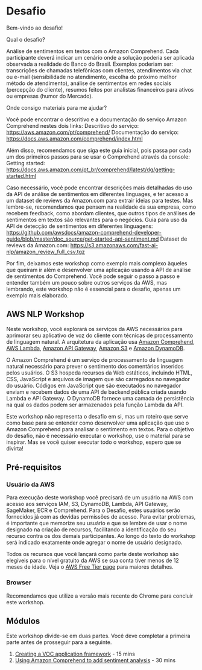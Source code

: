 # Desafio

Bem-vindo ao desafio!

Qual o desafio?

Análise de sentimentos em textos com o Amazon Comprehend. Cada participante deverá indicar um cenário onde a solução poderia ser aplicada observada a realidade do Banco do Brasil. Exemplos poderiam ser: transcrições de chamadas telefônicas com clientes, atendimentos via chat ou e-mail (sensibilidade no atendimento, escolha do próximo melhor método de atendimento), análise de sentimentos em redes sociais (percepção do cliente), resumos feitos por analistas financeiros para ativos ou empresas (humor do Mercado).

Onde consigo materiais para me ajudar?

Você pode encontrar o descritivo e a documentação do serviço Amazon Comprehend nestes dois links:
Descritivo do serviço: https://aws.amazon.com/pt/comprehend/
Documentação do serviço: https://docs.aws.amazon.com/comprehend/index.html

Além disso, recomendamos que siga este guia inicial, pois passa por cada um dos primeiros passos para se usar o Comprehend através da console: 
Getting started: https://docs.aws.amazon.com/pt_br/comprehend/latest/dg/getting-started.html

Caso necessário, você pode encontrar descrições mais detalhadas do uso da API de análise de sentimentos em diferentes linguages, e ter acesso a um dataset de reviews da Amazon.com para extrair ideias para testes. Mas lembre-se, recomendamos que pensem na realidade da sua empresa, como recebem feedback, como abordam clientes, que outros tipos de análises de sentimentos em textos são relevantes para o negócios.
Guia para uso da API de detecção de sentimentos em diferentes linguagens: https://github.com/awsdocs/amazon-comprehend-developer-guide/blob/master/doc_source/get-started-api-sentiment.md
Dataset de reviews da Amazon.com: https://s3.amazonaws.com/fast-ai-nlp/amazon_review_full_csv.tgz

Por fim, deixamos este workshop como exemplo mais complexo àqueles que queiram ir além e desenvolver uma aplicação usando a API de análise de sentimentos do Comprehend. Você pode seguir o passo a passo e entender também um pouco sobre outros serviços da AWS, mas lembrando, este workshop não é essencial para o desafio, apenas um exemplo mais elaborado.
 
## AWS NLP Workshop

Neste workshop, você explorará os serviços da AWS necessários para aprimorar seu aplicativo de voz do cliente com técnicas de processamento de linguagem natural. A arquitetura da aplicação usa [Amazon Comprehend](https://aws.amazon.com/comprehend/), [AWS Lambda](https://aws.amazon.com/lambda/), [Amazon API Gateway](https://aws.amazon.com/api-gateway/), [Amazon S3](https://aws.amazon.com/s3/) e [Amazon DynamoDB](https://aws.amazon.com/dynamodb/). 
  
O Amazon Comprehend é um serviço de processamento de linguagem natural necessário para prever o sentimento dos comentários inseridos pelos usuários. O S3 hospeda recursos da Web estáticos, incluindo HTML, CSS, JavaScript e arquivos de imagem que são carregados no navegador do usuário. Códigos em JavaScript que são executados no navegador enviam e recebem dados de uma API de backend pública criada usando Lambda e API Gateway. O DynamoDB fornece uma camada de persistência na qual os dados podem ser armazenados pela função Lambda da API.

Este workshop não representa o desafio em si, mas um roteiro que serve como base para se entender como desenvolver uma aplicação que use o Amazon Comprehend para analisar o sentimento em textos. Para o objetivo do desafio, não é necessário executar o workshop, use o material para se inspirar. Mas se você quiser executar todo o workshop, espero que se divirta!

## Pré-requisitos

### Usuário da AWS

Para execução deste workshop você precisará de um usuário na AWS com acesso aos serviços IAM, S3, DynamoDB, Lambda, API Gateway, SageMaker, ECR e Comprehend. Para o Desafio, estes usuários serão fornecidos já com as devidas permissões de acesso. Para evitar problemas, é importante que memorize seu usuário e que se lembre de usar o nome designado na criação de recursos, facilitando a identificação do seu recurso contra os dos demais participantes. Ao longo do texto do workshop será indicado exatamente onde agregar o nome de usuário designado.

Todos os recursos que você lançará como parte deste workshop são elegíveis para o nível gratuito da AWS se sua conta tiver menos de 12 meses de idade. Veja o [AWS Free Tier page](https://aws.amazon.com/free/) para maiores detalhes.

### Browser

Recomendamos que utilize a versão mais recente do Chrome para concluir este workshop.

## Módulos

Este workshop divide-se em duas partes. Você deve completar a primeira parte antes de prosseguir para a seguinte.

1. [Creating a VOC application framework](1_VocFramework) - 15 mins
2. [Using Amazon Comprehend to add sentiment analysis](2_SentimentAnalysis) - 30 mins
